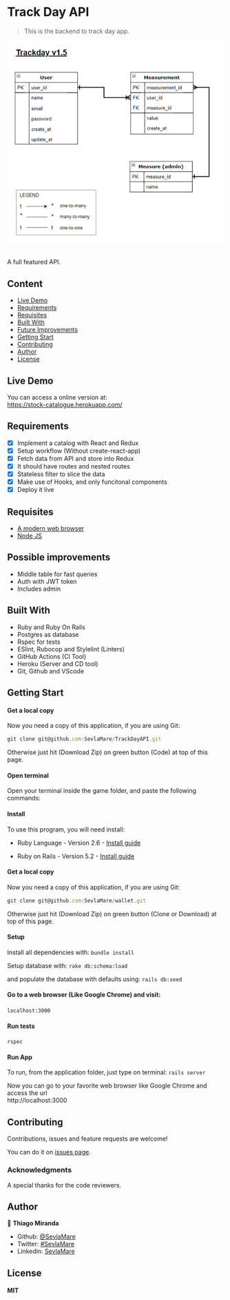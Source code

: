 # Track Day API
> This is the backend to track day app.

![screenshot](doc/ERD.png)

<br>A full featured API.<br>

## Content
* [Live Demo](#live-demo)
* [Requirements](#requirements)
* [Requisites](#built-with)
* [Built With](#built-with)
* [Future Improvements](#future-improvements)
* [Getting Start](#getting-start)
* [Contributing](#contributing)
* [Author](#author)
* [License](#license)

## Live Demo
You can access a online version at:<br>
https://stock-catalogue.herokuapp.com/

## Requirements
- [x] Implement a catalog with React and Redux
- [x] Setup workflow (Without create-react-app)
- [x] Fetch data from API and store into Redux
- [x] It should have routes and nested routes
- [x] Stateless filter to slice the data
- [x] Make use of Hooks, and only funcitonal components
- [x] Deploy it live

## Requisites
* [A modern web browser](https://www.google.com/chrome/)
* [Node JS](https://nodejs.org/en/download/)

## Possible improvements
- Middle table for fast queries
- Auth with JWT token
- Includes admin

## Built With
- Ruby and Ruby On Rails <br>
- Postgres as database <br>
- Rspec for tests <br>
- ESlint, Rubocop and Stylelint (Linters) <br>
- GitHub Actions (CI Tool) <br>
- Heroku (Server and CD tool) <br>
- Git, Github and VScode <br>

## Getting Start

#### Get a local copy
Now you need a copy of this application, if you are using Git:
```js
git clone git@github.com:SevlaMare/TrackDayAPI.git
```
Otherwise just hit (Download Zip) on green button (Code) at top of this page.

#### Open terminal
Open your terminal inside the game folder, and paste the following commands:

#### Install
To use this program, you will need install:
* Ruby Language - Version 2.6 - [Install guide](https://www.ruby-lang.org/en/documentation/installation/)

* Ruby on Rails - Version 5.2 - [Install guide](https://guides.rubyonrails.org/v5.0/getting_started.html#installing-rails)


#### Get a local copy
Now you need a copy of this application, if you are using Git:
```js
git clone git@github.com:SevlaMare/wallet.git
```
Otherwise just hit (Download Zip) on green button (Clone or Download) at top of this page.


#### Setup
Install all dependencies with:
```bundle install```

Setup database with:
```rake db:schema:load```

and populate the database with defaults using:
```rails db:seed```

#### Go to a web browser (Like Google Chrome) and visit:
```localhost:3000```

#### Run tests
```rspec```

#### Run App
To run, from the application folder, just type on terminal:
```rails server```

Now you can go to your favorite web browser like Google Chrome and access the url
<br> http://localhost:3000


## Contributing

Contributions, issues and feature requests are welcome!

You can do it on [issues page](issues/).

### Acknowledgments

A special thanks for the code reviewers.

## Author

👤 **Thiago Miranda**

- Github: [@SevlaMare](https://github.com/SevlaMare)
- Twitter: [#SevlaMare](https://twitter.com/SevlaMare)
- Linkedin: [SevlaMare](https://www.linkedin.com/in/sevla-mare)

## License
#### MIT
